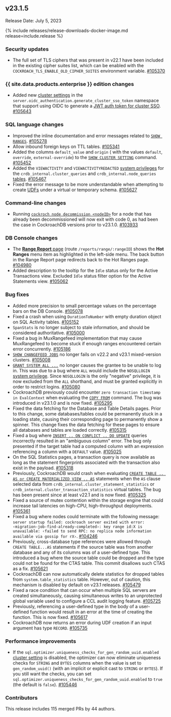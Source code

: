 ## v23.1.5

Release Date: July 5, 2023

{% include releases/release-downloads-docker-image.md release=include.release %}

<h3 id="v23-1-5-security-updates">Security updates</h3>

- The full set of TLS ciphers that was present in v22.1 have been included in the existing cipher suites list, which can be enabled with the `COCKROACH_TLS_ENABLE_OLD_CIPHER_SUITES` environment variable. [#105370][#105370]

<h3 id="v23-1-5-{{-site.data.products.enterprise-}}-edition-changes">{{ site.data.products.enterprise }} edition changes</h3>

- Added new [cluster settings](../v23.1/cluster-settings.html) in the `server.oidc_authentication.generate_cluster_sso_token` namespace that support using OIDC to generate a [JWT auth token for cluster SSO](../v23.1/sso-sql.html). [#105643][#105643]

<h3 id="v23-1-5-sql-language-changes">SQL language changes</h3>

- Improved the inline documentation and error messages related to [`SHOW RANGES`](../v23.1/show-ranges.html). [#105278][#105278]
- Allow inbound foreign keys on TTL tables. [#105341][#105341]
- Added the columns `default_value` and `origin` ( with the values `default`, `override`, `external-override`) to the [`SHOW CLUSTER SETTING`](../v23.1/show-cluster-setting.html) command. [#105452][#105452]
- Added the `VIEWACTIVITY` and `VIEWACTIVITYREDACTED` [system privileges](../v23.1/security-reference/authorization.html#supported-privileges) for the `crdb_internal.cluster_queries` and `crdb_internal.node_queries` [tables](../v23.1/crdb-internal.html). [#105467][#105467]
- Fixed the error message to be more understandable when attempting to create [UDFs](../v23.1/user-defined-functions.html) under a virtual or temporary schema. [#105627][#105627]

<h3 id="v23-1-5-command-line-changes">Command-line changes</h3>

- Running [`cockroch node decommission <nodeID>`](../v23.1/cockroach-node.html#node-decommission) for a node that has already been decommissioned will now exit with code 0, as had been the case in CockroachDB versions prior to v23.1.0. [#103933][#103933]

<h3 id="v23-1-5-db-console-changes">DB Console changes</h3>

- The [**Range Report** page](../v23.1/ui-hot-ranges-page.html#range-report) (route `/reports/range/:rangeID`) shows the **Hot Ranges** menu item as highlighted in the left-side menu. The back button in the Range Report page redirects back to the Hot Ranges page. [#104980][#104980]
- Added description to the tooltip for the `Idle` status only for the Active Transactions view. Excluded `Idle` status filter option for the Active Statements view. [#105062][#105062]

<h3 id="v23-1-5-bug-fixes">Bug fixes</h3>

- Added more precision to small percentage values on the percentage bars on the DB Console. [#105078][#105078]
- Fixed a crash when using `DurationToNumber` with empty duration object on SQL Activity tables. [#105152][#105152]
- `SpanStats` is no longer subject to stale information, and should be considered authoritative. [#105000][#105000]
- Fixed a bug in MuxRangefeed implementation that may cause MuxRangefeed to become stuck if enough ranges encountered certain error concurrently. [#105186][#105186]
- [`SHOW CHANGEFEED JOBS`](../v23.1/show-jobs.html) no longer fails on v22.2 and v23.1 mixed-version clusters. [#105008][#105008]
- [`GRANT SYSTEM ALL ...`](../v23.1/grant.html) no longer causes the grantee to be unable to log in. This was due to a bug where `ALL` would include the `NOSQLLOGIN` [system privilege](../v23.1/security-reference/authorization.html#supported-privileges). Since `NOSQLLOGIN` is the only "negative" privilege, it is now excluded from the `ALL` shorthand, and must be granted explicitly in order to restrict logins. [#105080][#105080]
- CockroachDB previously could encounter `zero transaction timestamp in EvalContext` when evaluating the [`COPY FROM`](../v23.1/copy-from.html) command. The bug was introduced in v23.1.0 and is now fixed. [#105295][#105295]
- Fixed the data fetching for the Database and Table Details pages. Prior to this change, some databases/tables could be permanently stuck in a loading state, causing their corresponding page to permanently show a spinner. This change fixes the data fetching for these pages to ensure all databases and tables are loaded correctly. [#105315][#105315]
- Fixed a bug where [`INSERT .. ON CONFLICT .. DO UPDATE`](../v23.1/insert.html) queries incorrectly resulted in an "ambiguous column" error. The bug only presented if the target table had a computed column with an expression referencing a column with a `DEFAULT` value. [#105025][#105025]
- On the SQL Statistics pages, a transaction query is now available as long as the statement fingerprints associated with the transaction also exist in the payload. [#105318][#105318]
- Previously, CockroachDB would crash when evaluating [`CREATE TABLE .. AS or CREATE MATERIALIZED VIEW .. AS`](../v23.1/create-table.html) statements when the `AS` clause selected data from `crdb_internal.cluster_statement_statistics` or `crdb_internal.cluster_transaction_statistics` virtual tables. The bug has been present since at least v22.1 and is now fixed. [#105325][#105325]
- Fixed a source of mutex contention within the storage engine that could increase tail latencies on high-CPU, high-throughput deployments. [#105361][#105361]
- Fixed a bug where nodes could terminate with the following message: `server startup failed: cockroach server exited with error: ‹migration-job-find-already-completed›: key range id:X is unavailable: ‹failed to send RPC: no replica node information available via gossip for rX›`. [#104246][#104246]
- Previously, cross-database type references were allowed through `CREATE TABLE...AS` statements if the source table was from another database and any of its columns was of a user-defined type. This introduced a bug where the source table could be dropped and the type could not be found for the CTAS table. This commit disallows such CTAS as a fix. [#105621][#105621]
- CockroachDB can now automatically delete statistics for dropped tables from `system.table_statistics` table. However, out of caution, this mechanism is disabled by default on v23.1 releases. [#105479][#105479]
- Fixed a race condition that can occur when multiple SQL servers are created simultaneously, causing simultaneous writes to an unprotected global variable used to configure a CCL audit logging feature. [#105725][#105725]
- Previously, referencing a user-defined type in the body of a user-defined function would result in an error at the time of creating the function. This is now fixed. [#105617][#105617]
- CockroachDB now returns an error during UDF creation if an input argument has type `RECORD`. [#105735][#105735]

<h3 id="v23-1-5-performance-improvements">Performance improvements</h3>

- If the `sql.optimizer.uniqueness_checks_for_gen_random_uuid.enabled` [cluster setting](../v23.1/cluster-settings.html) is disabled, the optimizer can now eliminate uniqueness checks for `STRING` and `BYTES` columns when the value is set to `gen_random_uuid()` (with an implicit or explicit cast to `STRING` or `BYTES`). If you still want the checks, you can set `sql.optimizer.uniqueness_checks_for_gen_random_uuid.enabled` to `true` (the default is `false`). [#105446][#105446]

<div class="release-note-contributors" markdown="1">

<h3 id="v23-1-5-contributors">Contributors</h3>

This release includes 115 merged PRs by 44 authors.

</div>

[#103933]: https://github.com/cockroachdb/cockroach/pull/103933
[#104246]: https://github.com/cockroachdb/cockroach/pull/104246
[#104980]: https://github.com/cockroachdb/cockroach/pull/104980
[#105000]: https://github.com/cockroachdb/cockroach/pull/105000
[#105008]: https://github.com/cockroachdb/cockroach/pull/105008
[#105025]: https://github.com/cockroachdb/cockroach/pull/105025
[#105062]: https://github.com/cockroachdb/cockroach/pull/105062
[#105078]: https://github.com/cockroachdb/cockroach/pull/105078
[#105080]: https://github.com/cockroachdb/cockroach/pull/105080
[#105152]: https://github.com/cockroachdb/cockroach/pull/105152
[#105186]: https://github.com/cockroachdb/cockroach/pull/105186
[#105278]: https://github.com/cockroachdb/cockroach/pull/105278
[#105295]: https://github.com/cockroachdb/cockroach/pull/105295
[#105315]: https://github.com/cockroachdb/cockroach/pull/105315
[#105318]: https://github.com/cockroachdb/cockroach/pull/105318
[#105325]: https://github.com/cockroachdb/cockroach/pull/105325
[#105341]: https://github.com/cockroachdb/cockroach/pull/105341
[#105361]: https://github.com/cockroachdb/cockroach/pull/105361
[#105370]: https://github.com/cockroachdb/cockroach/pull/105370
[#105446]: https://github.com/cockroachdb/cockroach/pull/105446
[#105452]: https://github.com/cockroachdb/cockroach/pull/105452
[#105467]: https://github.com/cockroachdb/cockroach/pull/105467
[#105479]: https://github.com/cockroachdb/cockroach/pull/105479
[#105617]: https://github.com/cockroachdb/cockroach/pull/105617
[#105621]: https://github.com/cockroachdb/cockroach/pull/105621
[#105627]: https://github.com/cockroachdb/cockroach/pull/105627
[#105643]: https://github.com/cockroachdb/cockroach/pull/105643
[#105725]: https://github.com/cockroachdb/cockroach/pull/105725
[#105735]: https://github.com/cockroachdb/cockroach/pull/105735
